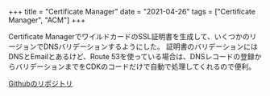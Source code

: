 +++
title = "Certificate Manager"
date = "2021-04-26"
tags = ["Certificate Manager", "ACM"]
+++

Certificate ManagerでワイルドカードのSSL証明書を生成して、いくつかのリージョンでDNSバリデーションするようにした。
証明書のバリデーションにはDNSとEmailとあるけど、Route 53を使っている場合は、DNSレコードの登録からバリデーションまでをCDKのコードだけで自動で処理してくれるので便利。

[Githubのリポジトリ](https://github.com/suzukiken/cdkacm)